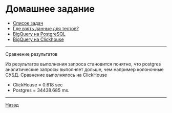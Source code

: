 # Домашнее задание

- [Список задач](Task.md)
- [Где взять данные для тестов?](datasets.md)
- [BigQuery на PostgreSQL](postgres.md)
- [BigQuery на Clickhouse](clickhouse.md)
***

Сравнение результатов

Из результатов выполнения запроса становится понятно, что postgres аналитические запросы выполняет дольше, чем например колоночные СУБД. Сравнение выполнялось на ClickHouse

- ClickHouse = 0.618 sec
- Postgres   = 34438.685 ms.

***
[Назад](../README.md)
